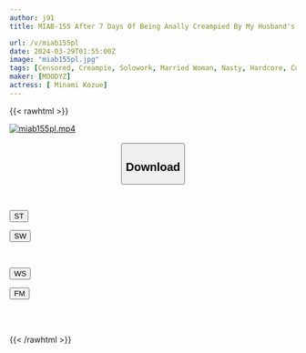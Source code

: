 ```yaml
---
author: j91
title: MIAB-155 After 7 Days Of Being Anally Creampied By My Husband's Boss, I Lost The Tightness Of My Anus... Kozue Minami

url: /v/miab155pl
date: 2024-03-29T01:55:00Z
image: "miab155pl.jpg"
tags: [Censored, Creampie, Solowork, Married Woman, Nasty, Hardcore, Cuckold	]
maker: [MOODYZ]
actress: [ Minami Kozue]
---
```



{{< rawhtml >}}

<div class="video" data-videoid="qgdYpmvmeBszb7Y">
    <a href="javascript:;">
        <img src="/v/miab155pl/miab155pl.jpg" width="WIDTH" height="HEIGHT" alt="miab155pl.mp4" loading="lazy">
    </a>
</div>

<script type="text/javascript" src="https://j91.asia/asset/on-demand-st.js"></script>

<br>
  <link rel="stylesheet" href="https://j91.asia/asset/bs5.css">
  
  <center>
  <button class="btn btn-primary" type="button" data-bs-toggle="collapse" data-bs-target=".multi-collapse" aria-expanded="false" aria-controls="multiCollapseExample1 multiCollapseExample2"><h2>Download</h2></button></center>
</p>
<div class="row">
  <div class="col">
    <div class="collapse multi-collapse" id="multiCollapseExample1">
      <div class="card card-body">
	      	      <br>
<div class="buttons">  
<p><a href="https://streamtape.to/v/qgdYpmvmeBszb7Y" target="_blank"><button class="btn-hover color-3"><i class="fa fa-download"></i> ST</button></a></p>
<p><a href="https://asnwish.com/yrxdyq465euq" target="_blank"><button class="btn-hover color-2"><i class="fa fa-download"></i> SW</button></a></p></div>
    </div>
  </div>
</div>
  <div class="col">
    <div class="collapse multi-collapse" id="multiCollapseExample2">
      <div class="card card-body">
	      <br>
<div class="buttons">
<p><a href="https://wolfstream.tv/qg1f6vnehb9b"><button class="btn-hover color-9"><i class="fa fa-download"></i> WS</button></a></p>
<p><a href="https://filemoon.sx/d/9tv8v7f9677v"><button class="btn-hover color-8"><i class="fa fa-download"></i> FM</button></a></p></div>
<br><br>
      </div>
    </div>
  </div>
</div>

{{< /rawhtml >}}
